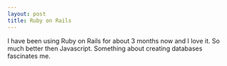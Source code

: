 ```yaml
---
layout: post
title: Ruby on Rails
---
```


I have been using Ruby on Rails for about 3 months now and I love it. So much better then Javascript. Something about creating databases fascinates me.
